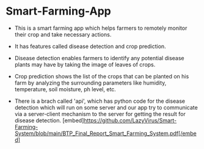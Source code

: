 # Smart-Farming-App
* This is a smart farming app which helps farmers to remotely monitor their crop and take necessary actions.

* It has features called disease detection and crop prediction. 

* Disease detection enables farmers to identify any potential disease plants may have by taking the image of leaves of crops.

* Crop prediction shows the list of the crops that can be planted on his farm by analyzing the surrounding parameters like humidity, temperature, soil moisture, ph level, etc.

* There is a brach called 'api', which has python code for the disease detection which will run on some server and our app try to communicate via a server-client mechanism to the server for getting the result for disease detection.
[embed]https://github.com/LazyVirus/Smart-Farming-System/blob/main/BTP_Final_Report_Smart_Farming_System.pdf[/embed]
